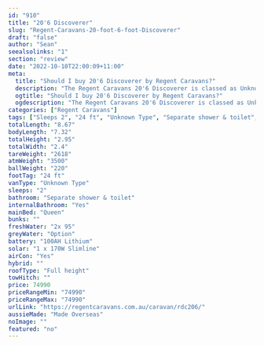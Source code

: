 ```yaml
---
id: "910"
title: "20'6 Discoverer"
slug: "Regent-Caravans-20-foot-6-foot-Discoverer"
draft: "false"
author: "Sean"
seealsolinks: "1"
section: "review"
date: "2022-10-10T22:00:09+11:00"
meta:
  title: "Should I buy 20'6 Discoverer by Regent Caravans?"
  description: "The Regent Caravans 20'6 Discoverer is classed as Unknown Type, and sleeps 2 people. It is Made Overseas and comes in at 24 ft. It generally has Separate shower & toilet."
  ogtitle: "Should I buy 20'6 Discoverer by Regent Caravans?"
  ogdescription: "The Regent Caravans 20'6 Discoverer is classed as Unknown Type, and sleeps 2 people. It is Made Overseas and comes in at 24 ft. It generally has Separate shower & toilet."
categories: ["Regent Caravans"]
tags: ["Sleeps 2", "24 ft", "Unknown Type", "Separate shower & toilet", "Full height", "70 - 80k", "Made Overseas"]
totalLength: "8.67"
bodyLength: "7.32"
totalHeight: "2.95"
totalWidth: "2.4"
tareWeight: "2618"
atmWeight: "3500"
ballWeight: "220"
footTag: "24 ft"
vanType: "Unknown Type"
sleeps: "2"
bathroom: "Separate shower & toilet"
internalBathroom: "Yes"
mainBed: "Queen"
bunks: ""
freshWater: "2x 95"
greyWater: "Option"
battery: "100AH Lithium"
solar: "1 x 170W Slimline"
airCon: "Yes"
hybrid: ""
roofType: "Full height"
towHitch: ""
price: 74990
priceRangeMin: "74990"
priceRangeMax: "74990"
urlLink: "https://regentcaravans.com.au/caravan/rdc206/"
aussieMade: "Made Overseas"
noImage: ""
featured: "no"
---
```

